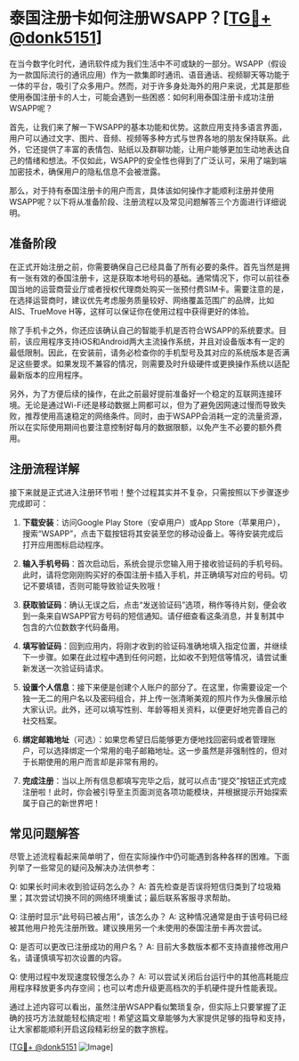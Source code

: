 # 泰国注册卡如何注册WSAPP？[[TG💪+ @donk5151](https://t.me/s/donk5151)]

在当今数字化时代，通讯软件成为我们生活中不可或缺的一部分。WSAPP（假设为一款国际流行的通讯应用）作为一款集即时通讯、语音通话、视频聊天等功能于一体的平台，吸引了众多用户。然而，对于许多身处海外的用户来说，尤其是那些使用泰国注册卡的人士，可能会遇到一些困惑：如何利用泰国注册卡成功注册WSAPP呢？

首先，让我们来了解一下WSAPP的基本功能和优势。这款应用支持多语言界面，用户可以通过文字、图片、音频、视频等多种方式与世界各地的朋友保持联系。此外，它还提供了丰富的表情包、贴纸以及群聊功能，让用户能够更加生动地表达自己的情绪和想法。不仅如此，WSAPP的安全性也得到了广泛认可，采用了端到端加密技术，确保用户的隐私信息不会被泄露。

那么，对于持有泰国注册卡的用户而言，具体该如何操作才能顺利注册并使用WSAPP呢？以下将从准备阶段、注册流程以及常见问题解答三个方面进行详细说明。

## 准备阶段

在正式开始注册之前，你需要确保自己已经具备了所有必要的条件。首先当然是拥有一张有效的泰国注册卡，这是获取本地号码的基础。通常情况下，你可以前往泰国当地的运营商营业厅或者授权代理商处购买一张预付费SIM卡。需要注意的是，在选择运营商时，建议优先考虑服务质量较好、网络覆盖范围广的品牌，比如AIS、TrueMove H等，这样可以保证你在使用过程中获得更好的体验。

除了手机卡之外，你还应该确认自己的智能手机是否符合WSAPP的系统要求。目前，该应用程序支持iOS和Android两大主流操作系统，并且对设备版本有一定的最低限制。因此，在安装前，请务必检查你的手机型号及其对应的系统版本是否满足这些要求。如果发现不兼容的情况，则需要及时升级硬件或更换操作系统以适配最新版本的应用程序。

另外，为了方便后续的操作，在此之前最好提前准备好一个稳定的互联网连接环境。无论是通过Wi-Fi还是移动数据上网都可以，但为了避免因网速过慢而导致失败，推荐使用高速稳定的网络条件。同时，由于WSAPP会消耗一定的流量资源，所以在实际使用期间也要注意控制好每月的数据限额，以免产生不必要的额外费用。

## 注册流程详解

接下来就是正式进入注册环节啦！整个过程其实并不复杂，只需按照以下步骤逐步完成即可：

1. **下载安装**：访问Google Play Store（安卓用户）或App Store（苹果用户），搜索“WSAPP”，点击下载按钮将其安装至您的移动设备上。等待安装完成后打开应用图标启动程序。

2. **输入手机号码**：首次启动后，系统会提示您输入用于接收验证码的手机号码。此时，请将您刚刚购买好的泰国注册卡插入手机，并正确填写对应的号码。切记不要填错，否则可能导致验证失败哦！

3. **获取验证码**：确认无误之后，点击“发送验证码”选项，稍作等待片刻，便会收到一条来自WSAPP官方号码的短信通知。请仔细查看这条消息，并复制其中包含的六位数数字代码备用。

4. **填写验证码**：回到应用内，将刚才收到的验证码准确地填入指定位置，并继续下一步骤。如果在此过程中遇到任何问题，比如收不到短信等情况，请尝试重新发送一次验证码请求。

5. **设置个人信息**：接下来便是创建个人账户的部分了。在这里，你需要设定一个独一无二的用户名以及密码组合，并上传一张清晰美观的照片作为头像展示给大家认识。此外，还可以填写性别、年龄等相关资料，以便更好地完善自己的社交档案。

6. **绑定邮箱地址**（可选）：如果您希望日后能够更方便地找回密码或者管理账户，可以选择绑定一个常用的电子邮箱地址。这一步虽然是非强制性的，但对于长期使用的用户而言却是非常有用的。

7. **完成注册**：当以上所有信息都填写完毕之后，就可以点击“提交”按钮正式完成注册啦！此时，你会被引导至主页面浏览各项功能模块，并根据提示开始探索属于自己的新世界吧！

## 常见问题解答

尽管上述流程看起来简单明了，但在实际操作中仍可能遇到各种各样的困难。下面列举了一些常见的疑问及解决办法供参考：

Q: 如果长时间未收到验证码怎么办？
A: 首先检查是否误将短信归类到了垃圾箱里；其次尝试切换不同的网络环境重试；最后联系客服寻求帮助。

Q: 注册时显示“此号码已被占用”，该怎么办？
A: 这种情况通常是由于该号码已经被其他用户抢先注册所致。建议换用另一个未使用的泰国注册卡再次尝试。

Q: 是否可以更改已注册成功的用户名？
A: 目前大多数版本都不支持直接修改用户名，请谨慎填写初次设置的内容。

Q: 使用过程中发现速度较慢怎么办？
A: 可以尝试关闭后台运行中的其他高耗能应用程序释放更多内存空间；也可以考虑升级更高档次的手机硬件提升性能表现。

通过上述内容可以看出，虽然注册WSAPP看似繁琐复杂，但实际上只要掌握了正确的技巧方法就能轻松搞定啦！希望这篇文章能够为大家提供足够的指导和支持，让大家都能顺利开启这段精彩纷呈的数字旅程。

[[TG💪+ @donk5151](https://t.me/s/donk5151) ![Image](https://i.postimg.cc/rwNCRYN7/Snipaste-2025-04-30-17-27-05.png)]